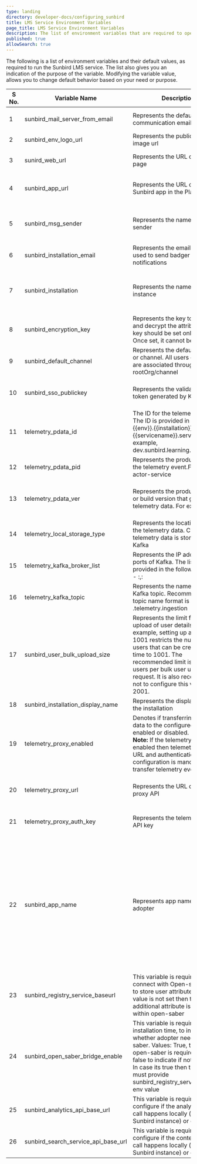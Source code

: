 ```yaml
---
type: landing
directory: developer-docs/configuring_sunbird
title: LMS Service Environment Variables 
page_title: LMS Service Environment Variables 
description: The list of environment variables that are required to operationalize Sunbird 
published: true
allowSearch: true
---
```


The following is a list of environment variables and their default values, as required to run the Sunbird LMS service. The list also gives you an indication of the purpose of the variable. Modifying the variable value, allows you to change default behavior based on your need or purpose.  

| S No. | Variable Name | Description| Purpose | Default Value |Path   |
|-------|-----------|---------|---------|---------------|-------------|
| 1     | sunbird_mail_server_from_email  | Represents the default communication email address | Used to send notifications to the users  | no default | Sunbird-LMS |
| 2     | sunbird_env_logo_url | Represents the public access image url|  Used to display logo|  no default  | Sunbird-LMS |
| 3     | sunird_web_url | Represents the URL of the home page | Used to share in an email, such that the users can login | no default  | Sunbird-LMS |
| 4     | sunbird_app_url | Represents the URL of the Sunbird app in the Play store | Used to share in an email, such that users are able to download the app | no default | Sunbird-LMS |
| 5     | sunbird_msg_sender | Represents the name of the SMS sender | Used to display the name that appears on the user's screen when an SMS is sent from the system | no default | Sunbird-LMS |
| 6     | sunbird_installation_email | Represents the email address used to send badger system notifications | Used to notify users when they install the badger system | no default | Sunbird-LMS |
| 7     | sunbird_installation  | Represents the name of your instance | Used to send telemetry and email. The name must be specified without spaces. For example, "SunbirdDev" | no default  | Sunbird-LMS |
| 8     | sunbird_encryption_key | Represents the key to encrypt and decrypt the attribute. The key should be set only once. Once set, it cannot be changed | Used to encrypt and decrypt the attribute | no default | Sunbird-LMS |
| 9     | sunbird_default_channel |Represents the default root org or channel. All users of an org are associated through the rootOrg/channel | Used to associate users with the rootOrg | Each installer needs to add this value after a successful installation     | Sunbird-LMS |
| 10    | sunbird_sso_publickey | Represents the validated JWT token generated by Keycloak | Used to authenticate a user | Used for authentication<br> You can get the token from Keycloak by navigating to: (realm->keys->public keys) | Sunbird-LMS |
| 11    | telemetry_pdata_id | The ID for the telemetry pdata. The ID is provided in the format {{env}}.{{installation}}.{{servicename}}.service. For example, dev.sunbird.learning.service  | Used to specify the identifier for the telemetry event data |    | Sunbird-LMS |
| 12    | telemetry_pdata_pid   | Represents the producer ID of the telemetry event.For example, actor-service | Used to identify the producer for the telemetry event data |  | Sunbird-LMS |
| 13    | telemetry_pdata_ver  | Represents the producer version or build version that generates telemetry data. For example, 1.5 | Used to identify the producer or build version that generates the telemetry |  | Sunbird-LMS |
| 14    | telemetry_local_storage_type  | Represents the location to store the telemetry data. Currently all telemetry data is stored on Kafka | Used to specify the location to store telemetry data | Kafka | Sunbird-telemetry-service |
| 15    | telemetry_kafka_broker_list | Represents the IP address and ports of Kafka. The list is provided in the following format - <IP>:<port>,<IP>:<port> | Used to provide Kafka connection details  | The installer needs to provide appropriate details of the IP address and port   | Sunbird-telemetry-service |
| 16    | telemetry_kafka_topic  | Represents the name of the Kafka topic. Recommended topic name format is <env>.telemetry.ingestion  |   Used to provide Kafka topic details   |           | Sunbird-telemetry-service |
| 17   | sunbird_user_bulk_upload_size  | Represents the limit for bulk upload of user details. For example, setting up a value to 1001 restricts the number of users that can be created at a time to 1001. The recommended limit is 1000 users per bulk user upload request. It is also recommended not to configure this value above 2001. | Used to specify the limit on the number of lines (including header lines) in a CSV file used for bulk upload. |     1001      | Sunbird-LMS |
| 18 | sunbird_installation_display_name  | Represents the display name of the installation | Used to display the instance name              |     sunbird    | Sunbird-LMS |	
| 19 | telemetry_proxy_enabled  | Denotes if transferring telemetry data to the configured proxy is enabled or disabled.<br> **Note:** If the telemetry proxy is enabled then telemetry proxy URL and authentication key configuration is mandatory to transfer telemetry events. | Used to allow transfer of telemetry data to another telemetry proxy, i.e. to the existing data analytics platform telemetry API |     false    | Telemetry-Service |
| 20 | telemetry_proxy_url  | Represents the URL of telemetry proxy API  | Used to store telemetry data in configured telemetry proxy |   | Telemetry-Service |
| 21 | telemetry_proxy_auth_key  | Represents the telemetry proxy API key | Used to store telemetry data in configured telemetry proxy. |   | Telemetry-Service | 
| 22 | sunbird_app_name  | Represents app name of the adopter | Used for sending welcome message to the user(EX:Sample welcome message:   If name is set<Name>, welcome to <environ>. You can login using your mobile number. Use <url> to login using browser, or download the <sunbird_app_name> app from playstore. When the name is not set <Name>, welcome to <environ>. You can login using your mobile number. Login at <url> value  shown on email) |  Sunbird |Learner-Service |
| 23 | sunbird_registry_service_baseurl  | This variable is required to connect with Open-saber serve to store user attribute. If the value is not set then the user's additional attribute is not stored within open-saber | To make open-saber call |   | Learner-Service | 
| 24 | sunbird_open_saber_bridge_enable  | This variable is required during installation time, to indicate whether adopter needs open-saber. Values: True, to indicate if open-saber is required and false to indicate if not required. In case its true then the user must provide  sunbird_registry_service_baseurl env value| To enable or disable open-saber call | false  | Learner-Service | 
| 25 | sunbird_analytics_api_base_url  | This variable is required to configure if the analytics store call happens locally (inside the Sunbird instance) or globally  |To make analytics api call | https://dev.ekstep.in/api/data/v3  | Learner-Service | 
| 26 | sunbird_search_service_api_base_url  | This variable is required to configure if the content store call happens locally (inside the Sunbird instance) or globally |To make content search call | https://dev.ekstep.in/api/search  | Learner-Service |  
